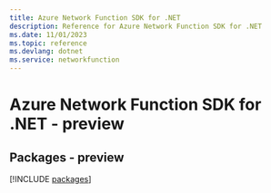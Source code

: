 ```yaml
---
title: Azure Network Function SDK for .NET
description: Reference for Azure Network Function SDK for .NET
ms.date: 11/01/2023
ms.topic: reference
ms.devlang: dotnet
ms.service: networkfunction
---
```

# Azure Network Function SDK for .NET - preview
## Packages - preview
[!INCLUDE [packages](network-function-index.md)]